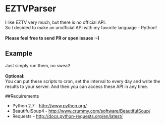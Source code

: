 EZTVParser
==========

I like EZTV very much, but there is no official API.<br />
So I decided to make an unofficial API with my favorite language - Python!<br /><br />
<b>Please feel free to send PR or open issues :-)</b>

## Example ##
Just simply run them, no sweat!<br /><br />
<b>Optional:</b><br />You can put these scripts to cron, set the interval to every day and write the results to your server. And then you can access these API in any time.

##Requirements
* Python 2.7 - http://www.python.org/
* BeautifulSoup4 - http://www.crummy.com/software/BeautifulSoup/
* Requests - http://docs.python-requests.org/en/latest/
